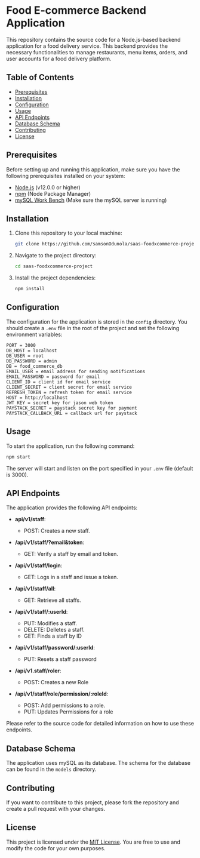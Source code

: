 # Food E-commerce Backend Application

This repository contains the source code for a Node.js-based backend application for a food delivery service. This backend provides the necessary functionalities to manage restaurants, menu items, orders, and user accounts for a food delivery platform.

## Table of Contents

- [Prerequisites](#prerequisites)
- [Installation](#installation)
- [Configuration](#configuration)
- [Usage](#usage)
- [API Endpoints](#api-endpoints)
- [Database Schema](#database-schema)
- [Contributing](#contributing)
- [License](#license)

## Prerequisites

Before setting up and running this application, make sure you have the following prerequisites installed on your system:

- [Node.js](https://nodejs.org/) (v12.0.0 or higher)
- [npm](https://www.npmjs.com/) (Node Package Manager)
- [mySQL Work Bench](https://dev.mysql.com/downloads/workbench/) (Make sure the mySQL server is running)

## Installation

1. Clone this repository to your local machine:

   ```bash
   git clone https://github.com/samsonOdunola/saas-foodxcommerce-project.git
   ```

2. Navigate to the project directory:

   ```bash
   cd saas-foodxcommerce-project
   ```

3. Install the project dependencies:

   ```bash
   npm install
   ```

## Configuration

The configuration for the application is stored in the `config` directory. You should create a `.env` file in the root of the project and set the following environment variables:

```env
PORT = 3000
DB_HOST = localhost
DB_USER = root
DB_PASSWORD = admin
DB = food_commerce_db
EMAIL_USER = email address for sending notifications
EMAIL_PASSWORD = password for email
CLIENT_ID = client id for email service
CLIENT_SECRET = client secret for email service
REFRESH_TOKEN = refresh token for email service
HOST = http://localhost
JWT_KEY = secret key for jason web token
PAYSTACK_SECRET = paystack secret key for payment
PAYSTACK_CALLBACK_URL = callback url for paystack
```

## Usage

To start the application, run the following command:

```bash
npm start
```

The server will start and listen on the port specified in your `.env` file (default is 3000).

## API Endpoints

The application provides the following API endpoints:

- **api/v1/staff**:
  - POST: Creates a new staff.

- **/api/v1/staff/?email&token**:
  - GET: Verify a staff by email and token. 

- **/api/v1/staff/login**:
  - GET: Logs in a staff and issue a token.  

- **/api/v1/staff/all**:
  - GET: Retrieve all staffs.  

- **/api/v1/staff/:userId**:
  - PUT: Modifies a staff.
  - DELETE: Delletes a staff.
  - GET: Finds a staff by ID

- **/api/v1/staff/password/:userId**:
  - PUT: Resets a staff password  

- **/api/v1.staff/roler**:
  - POST: Creates a new Role

- **/api/v1/staff/role/permission/:roleId**:
  - POST: Add permissions to a role.
  - PUT: Updates Permissions for a role

Please refer to the source code for detailed information on how to use these endpoints.

## Database Schema

The application uses mySQL as its database. The schema for the database can be found in the `models` directory.

## Contributing

If you want to contribute to this project, please fork the repository and create a pull request with your changes. 

## License

This project is licensed under the [MIT License](LICENSE). You are free to use and modify the code for your own purposes.